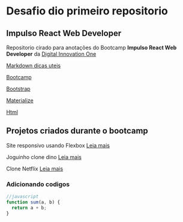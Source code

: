 # Desafio dio primeiro repositorio

## Impulso React Web Developer

Repositorio cirado para anotações do Bootcamp **Impulso React Web Developer** da [Digital Innovation One](https://digitalinnovation.one/)

[Markdown dicas uteis](https://docs.pipz.com/central-de-ajuda/learning-center/guia-basico-de-markdown#open)

[Bootcamp](https://web.digitalinnovation.one/track/impulso-react-web-developer)

[Bootstrap](https://getbootstrap.com/)

[Materialize](https://materializecss.com/)

[Html](https://www.w3schools.com/html/)

## Projetos criados durante o bootcamp

Site responsivo usando Flexbox
[Leia mais](https://kennagsoftflex.netlify.app/)


Joguinho clone dino
[Leia mais](https://kennagsoftdino.netlify.app/)


Clone Netflix
[Leia mais](https://kennagsoftnetflix.netlify.app)

### Adicionando codigos

```javascript
//javascript
function sum(a, b) {
  return a + b;
}
```
